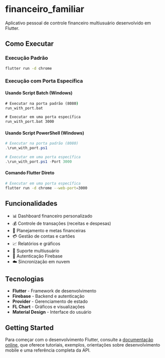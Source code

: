 # financeiro_familiar

Aplicativo pessoal de controle financeiro multiusuário desenvolvido em Flutter.

## Como Executar

### Execução Padrão
```bash
flutter run -d chrome
```

### Execução com Porta Específica

#### Usando Script Batch (Windows)
```cmd
# Executar na porta padrão (8080)
run_with_port.bat

# Executar em uma porta específica
run_with_port.bat 3000
```

#### Usando Script PowerShell (Windows)
```powershell
# Executar na porta padrão (8080)
.\run_with_port.ps1

# Executar em uma porta específica
.\run_with_port.ps1 -Port 3000
```

#### Comando Flutter Direto
```bash
# Executar em uma porta específica
flutter run -d chrome --web-port=3000
```

## Funcionalidades

- 📊 Dashboard financeiro personalizado
- 💰 Controle de transações (receitas e despesas)
- 🎯 Planejamento e metas financeiras
- 💳 Gestão de contas e cartões
- 📈 Relatórios e gráficos
- 👥 Suporte multiusuário
- 🔐 Autenticação Firebase
- ☁️ Sincronização em nuvem

## Tecnologias

- **Flutter** - Framework de desenvolvimento
- **Firebase** - Backend e autenticação
- **Provider** - Gerenciamento de estado
- **FL Chart** - Gráficos e visualizações
- **Material Design** - Interface do usuário

## Getting Started

Para começar com o desenvolvimento Flutter, consulte a
[documentação online](https://docs.flutter.dev/), que oferece tutoriais,
exemplos, orientações sobre desenvolvimento mobile e uma referência completa da API.

